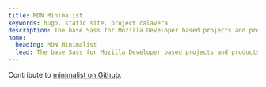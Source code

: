 ```yaml
---
title: MDN Minimalist
keywords: hugo, static site, project calavera
description: The base Sass for Mozilla Developer based projects and products
home:
  heading: MDN Minimalist
  lead: The base Sass for Mozilla Developer based projects and products
---
```


Contribute to [minimalist on Github](https://github.com/mdn/mdn-minimalist).
